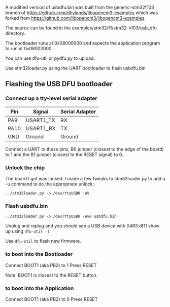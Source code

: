 A modified version of usbdfu.bin was built from the generic-stm32f103 branch
of https://github.com/dhylands/libopencm3-examples
which was forked from https://github.com/libopencm3/libopencm3-examples

The source can be found in the examples/stm32/f1/stm32-h103/usb_dfu directory.

The bootloader runs at 0x08000000 and expects the application program to run
at 0x08002000.

You can use dfu-util or pydfu.py to upload.

Use stm32loader.py using the UART bootloader to flash usbdfu.bin

## Flashing the USB DFU bootloader

### Connect up a tty-level serial adapter

| Pin  | Signal    | Serial Adapter |
| ---- | --------- | -------------- |
| PA9  | USART1_TX |  RX            |
| PA10 | USART1_RX |  TX            |
| GND  | Ground    |  Ground        |

Connect a UART to these pins, B0 jumper (closest to the edge of the board) to 1 and the B1 jumper (closest to the RESET signal) to 0.

### Unlock the chip

The board I got was locked. I made a few tweaks to stm32loader.py to add a -u
command to do the appropriate unlock:
```
../stm32loader.py -p /dev/ttyUSB0 -uV
```

### Flash usbdfu.bin
```
../stm32loader.py -p /dev/ttyUSB0 -evw usbdfu.bin
```

Unplug and replug and you should see a USB device with 0483:df11 show up using
```dfu-util -l```

Use ```dfu-util``` to flash new firmware.

### to boot into the Bootloader

Connect BOOT1 (aka PB2) to 1
Press RESET

Note: BOOT1 is closest to the RESET button.

### to boot into the Application

Connect BOOT1 (aka PB2) to 0
Press RESET

